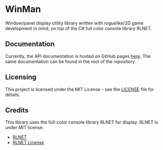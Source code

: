 # WinMan
Window/panel display utility library written with roguelike/2D game development in mind, on top of the C# full color console library RLNET.
## Documentation
Currently, the API documentation is hosted on GitHub pages [here](https://chris3606.github.io/WinMan/).  The same documentation can be found in the root of the repository
## Licensing
This project is licensed under the MIT License - see the [LICENSE](LICENSE) file for details.
## Credits
This library uses the full-color console library RLNET for display.  RLNET is under MIT license.
- [RLNET](https://bitbucket.org/clarktravism/rlnet/)
- [RLNET License](https://bitbucket.org/clarktravism/rlnet/src/master/LICENSE.txt?at=master)
